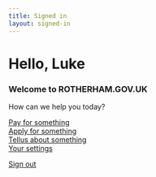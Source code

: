 ```yaml
---
title: Signed in
layout: signed-in
---
```


# Hello, Luke
### Welcome to ROTHERHAM.GOV.UK

How can we help you today?
    
<section class="pa3">
      <div class="cf mw8 center">
        <div class="fl w-100 w-50-m w-25-l">
          <a class="db bg-black-05 ph3 pv2 pa3-m pa3-l f6 f5-m f5-l near-black no-underline hover dim ma1 ma2-l" href="{{site.baseurl}}/">Pay for something</a>
        </div>
        <div class="fl w-100 w-50-m w-25-l">
          <a class="db bg-black-05 ph3 pv2 pa3-m pa3-l f6 f5-m f5-l near-black no-underline hover dim ma1 ma2-l" href="{{site.baseurl}}/">Apply for something</a>
        </div>
        <div class="fl w-100 w-50-m w-25-l">
          <a class="db bg-black-05 ph3 pv2 pa3-m pa3-l f6 f5-m f5-l near-black no-underline hover dim ma1 ma2-l" href="{{site.baseurl}}/">Tellus about something</a>
        </div>
        <div class="fl w-100 w-50-m w-25-l">
          <a class="db bg-black-05 ph3 pv2 pa3-m pa3-l f6 f5-m f5-l near-black no-underline hover dim ma1 ma2-l" href="{{site.baseurl}}/">Your settings</a>
        </div>
      </div>
    </section>

<a href="{{site.baseurl}}/" class="ph3 pv2 input-reset ba link white bg-mid-gray hover-bg-green pointer f5 dib bn" type="submit" value="Sign out">Sign out</a>
